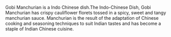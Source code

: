 Gobi Manchurian is a Indo Chinese dish.The Indo-Chinese Dish, Gobi Manchurian has crispy cauliflower florets tossed in a spicy, sweet and tangy manchurian sauce. Manchurian is the result of the adaptation of Chinese cooking and seasoning techniques to suit Indian tastes and has become a staple of Indian Chinese cuisine.